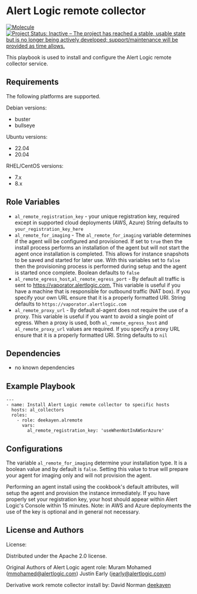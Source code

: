 # Alert Logic remote collector

[![Molecule](https://github.com/deekayen/ansible-role-alertlogic-collector/actions/workflows/ci.yml/badge.svg)](https://github.com/deekayen/ansible-role-alertlogic-collector/actions/workflows/ci.yml) [![Project Status: Inactive – The project has reached a stable, usable state but is no longer being actively developed; support/maintenance will be provided as time allows.](https://www.repostatus.org/badges/latest/inactive.svg)](https://www.repostatus.org/#inactive)

This playbook is used to install and configure the Alert Logic remote collector service.

## Requirements

The following platforms are supported.

Debian versions:

* buster
* bullseye

Ubuntu versions:

* 22.04
* 20.04

RHEL/CentOS versions:

* 7.x
* 8.x

## Role Variables

* `al_remote_registration_key` - your unique registration key, required except in supported cloud deployments (AWS, Azure) String defaults to `your_registration_key_here`
* `al_remote_for_imaging` - The `al_remote_for_imaging` variable determines if the agent will be configured and provisioned.  If  set to `true` then the install process performs an installation of the agent but will not start the agent once installation is completed.  This allows for instance snapshots to be saved and started for later use.  With this variables set to `false` then the provisioning process is performed during setup and the agent is started once complete.  Boolean defaults to `false`
* `al_remote_egress_host`,`al_remote_egress_port` - By default all traffic is sent to <https://vaporator.alertlogic.com.>  This variable is useful if you have a machine that is responsible for outbound traffic (NAT box).  If you specify your own URL ensure that it is a properly formatted URI.  String defaults to `https://vaporator.alertlogic.com`
* `al_remote_proxy_url` - By default al-agent does not require the use of a proxy.  This variable is useful if you want to avoid a single point of egress.  When a proxy is used, both `al_remote_egress_host` and `al_remote_proxy_url` values are required.  If you specify a proxy URL ensure that it is a properly formatted URI.  String defaults to `nil`

## Dependencies

* no known dependencies

## Example Playbook

    ---
    - name: Install Alert Logic remote collector to specific hosts
      hosts: al_collectors
      roles:
        - role: deekayen.alremote
          vars:
            al_remote_registration_key: 'useWhenNotInAWSorAzure'

## Configurations

The variable `al_remote_for_imaging` determine your installation type.  It is a boolean value and by default is `false`.  Setting this value to true will prepare your agent for imaging only and will not provision the agent.

Performing an agent install using the cookbook's default attributes, will setup the agent and provision the instance immediately. If you have properly set your registration key, your host should appear within Alert Logic's Console within 15 minutes. Note: in AWS and Azure deployments the use of the key is optional and in general not necessary.

## License and Authors

License:

Distributed under the Apache 2.0 license.

Original Authors of Alert Logic agent role:
Muram Mohamed (mmohamed@alertlogic.com)
Justin Early (jearly@alertlogic.com)

Derivative work remote collector install by:
David Norman [deekayen](https://github.com/deekayen)
